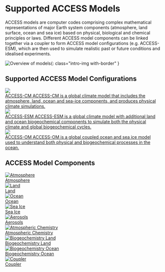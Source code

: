 # Supported ACCESS Models

ACCESS models are computer codes comprising complex mathematical representations of major Earth system components (atmosphere, land surface, ocean and sea ice) based on physical, biological and chemical principles or laws. Different ACCESS model components can be linked together via a coupler to form ACCESS model configurations (e.g. ACCESS-ESM), which are then used to simulate realistic past or future conditions and idealised experiments.

![Overview of models](/assets/models_flow_diagram.png){: class="intro-img with-border" }

## Supported ACCESS Model Configurations
<div class="card-container">
    <a href="/models/configurations/access-cm/" class="horizontal-card">
        <div class="card-image-container">
            <img src="/assets/model-config-logos/configurations-without-titles/access-cm.png" class="white-background img-contain"></img> 
        </div>
        <div class="card-text-container">
            <span class="bold" >ACCESS-CM</span>
            <span>
                ACCESS-CM is a global climate model that includes the atmosphere, land, ocean and sea-ice components, and produces physical climate simulations.
            </span>
        </div>
    </a>
    <a href="/models/configurations/access-esm/" class="horizontal-card">
        <div class="card-image-container">
            <img src="/assets/model-config-logos/configurations-without-titles/access-esm.png" class="white-background img-contain"></img> 
        </div>
        <div class="card-text-container">
            <span class="bold" >ACCESS-ESM</span>
            <span>
                ACCESS-ESM is a global climate model with additional land and ocean biogeochemical components to simulate both the physical climate and global biogeochemical cycles.
            </span>
        </div>
    </a>
    <a href="/models/configurations/access-om/" class="horizontal-card">
        <div class="card-image-container">
            <img src="/assets/model-config-logos/configurations-without-titles/access-om.png" class="white-background img-contain"></img> 
        </div>
        <div class="card-text-container">
            <span class="bold" >ACCESS-OM</span>
            <span>
                ACCESS-OM is a global coupled ocean and sea ice model used to understand both physical and biogeochemical processes in the ocean.
            </span>
        </div>
    </a>
</div>

## ACCESS Model Components
<div class="card-container">
    <a href="/models/model_components/atmosphere" class="vertical-card aspect-ratio1to1">
        <div class="card-image-container">
            <img class="img-contain" src="/assets/component-logos/components-without-titles/ACCESS icon ATMOSPHERE.png" alt="Atmosphere"></img>
        </div>
        <div class="card-text-container bold">Atmosphere</div>
    </a>
    <a href="/models/model_components/land" class="vertical-card aspect-ratio1to1">
        <div class="card-image-container">
            <img class="img-contain" src="/assets/component-logos/components-without-titles/ACCESS icon LAND SURFACE.png" alt="Land"></img>
        </div>
        <div class="card-text-container bold">Land</div>
    </a>
    <a href="/models/model_components/ocean" class="vertical-card aspect-ratio1to1">
        <div class="card-image-container">
            <img class="img-contain" src="/assets/component-logos/components-without-titles/ACCESS icon OCEAN.png" alt="Ocean"></img>
        </div>
        <div class="card-text-container bold">Ocean</div>
    </a>
    <a href="/models/model_components/sea-ice" class="vertical-card aspect-ratio1to1">
        <div class="card-image-container">
            <img class="img-contain" src="/assets/component-logos/components-without-titles/ACCESS icon SEA ICE.png" alt="Sea Ice"></img>
        </div>
        <div class="card-text-container bold">Sea Ice</div>
    </a>
    <a href="/models/model_components/aerosols_atmospheric_chemistry" class="vertical-card aspect-ratio1to1">
        <div class="card-image-container">
            <img class="img-contain" src="/assets/component-logos/components-without-titles/ACCESS icon AEROSOLS.png" alt="Aerosols"></img>
        </div>
        <div class="card-text-container bold">Aerosols</div>
    </a>
    <a href="/models/model_components/aerosols_atmospheric_chemistry" class="vertical-card aspect-ratio1to1">
        <div class="card-image-container">
            <img class="img-contain" src="/assets/component-logos/components-without-titles/ACCESS icon ATMOSPHERIC CHEMISTRY.png" alt="Atmospheric Chemistry"></img>
        </div>
        <div class="card-text-container bold">Atmospheric Chemistry</div>
    </a>
    <a href="/models/model_components/bgc_land" class="vertical-card aspect-ratio1to1">
        <div class="card-image-container">
            <img class="img-contain" src="/assets/component-logos/components-without-titles/ACCESS icon BGC LAND.png" alt="Biogeochemistry Land"></img>
        </div>
        <div class="card-text-container bold">Biogeochemistry Land</div>
    </a>
    <a href="/models/model_components/bgc_ocean" class="vertical-card aspect-ratio1to1">
        <div class="card-image-container">
            <img class="img-contain" src="/assets/component-logos/components-without-titles/ACCESS icon BGC OCEAN.png" alt="Biogeochemistry Ocean"></img>
        </div>
        <div class="card-text-container bold">Biogeochemistry Ocean</div>
    </a>
    <a href="/models/model_components/coupler" class="vertical-card aspect-ratio1to1">
        <div class="card-image-container">
            <img class="img-contain" src="/assets/component-logos/components-without-titles/ACCESS icon COUPLER.png" alt="Coupler"></img>
        </div>
        <div class="card-text-container bold">Coupler</div>
    </a>
</div>
